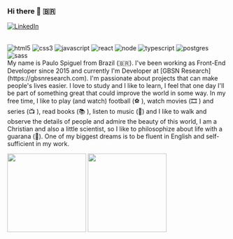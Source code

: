 ### Hi there 👋 🇧🇷

[![LinkedIn](https://img.shields.io/badge/LinkedIn-0077B5?style=for-the-badge&logo=linkedin&logoColor=white)](https://www.linkedin.com/in/paulo-spiguel/)

<!--**PauloSpiguel/PauloSpiguel** is a ✨ _special_ ✨ repository because its `README.md` (this file) appears on your GitHub profile.--!>

<div style="display: inline_block"><br/>
   <img align="center" alt="html5" src="https://img.shields.io/badge/HTML5-E34F26?style=for-the-badge&logo=html5&logoColor=white">
   <img align="center" alt="css3" src="https://img.shields.io/badge/CSS3-1572B6?style=for-the-badge&logo=css3&logoColor=white">
   <img align="center" alt="javascript" src="https://img.shields.io/badge/JavaScript-F7DF1E?style=for-the-badge&logo=javascript&logoColor=black">
   <img align="center" alt="react" src="https://img.shields.io/badge/React-20232A?style=for-the-badge&logo=react&logoColor=61DAFB">
   <img align="center" alt="node" src="https://img.shields.io/badge/Node.js-43853D?style=for-the-badge&logo=node.js&logoColor=white">
   <img align="center" alt="typescript" src="https://img.shields.io/badge/TypeScript-007ACC?style=for-the-badge&logo=typescript&logoColor=white">
   <img align="center" alt="postgres" src="https://img.shields.io/badge/PostgreSQL-316192?style=for-the-badge&logo=postgresql&logoColor=white">
   <img align="center" alt="sass" src="https://img.shields.io/badge/Sass-CC6699?style=for-the-badge&logo=sass&logoColor=white">
</div>

My name is Paulo Spiguel from Brazil (🇧🇷). I've been working as Front-End Developer since 2015 and currently I'm Developer at [GBSN Research](https://gbsnresearch.com). I'm passionate about projects that can make people's lives easier. I love to study and I like to learn, I feel that one day I'll be part of something great that could improve the world in some way.

In my free time, I like to play (and watch) football (⚽️ ), watch movies (🎞️ ) and series (📺 ), read books (📚 ), listen to music (🎵) and I like to walk and observe the details of people and admire the beauty of this world, I am a Christian and also a little scientist, so I like to philosophize about life with a guarana (🥤).

One of my biggest dreams is to be fluent in English and self-sufficient in my work.

<p>
  <img height="180em" src="https://github-readme-stats.vercel.app/api?username=PauloSpiguel&show_icons=true&hide_border=true&&count_private=true&include_all_commits=true&theme=radical" />
  <img height="180em" src="https://github-readme-stats.vercel.app/api/top-langs/?username=PauloSpiguel&count_private=true&include_all_commits=true&show_icons=true&hide_border=true&hide=html&layout=compact&langs_count=8&theme=radical"/>
</p>


